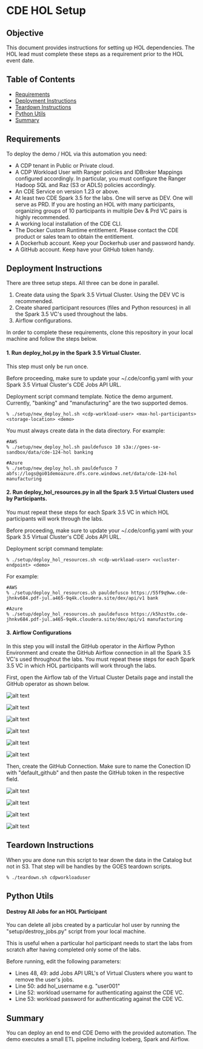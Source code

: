 # CDE HOL Setup

## Objective

This document provides instructions for setting up HOL dependencies. The HOL lead must complete these steps as a requirement prior to the HOL event date.


## Table of Contents

* [Requirements](https://github.com/pdefusco/CDE_123_HOL/tree/main/setup#requirements)
* [Deployment Instructions](https://github.com/pdefusco/CDE_123_HOL/tree/main/setup#deployment-instructions)
* [Teardown Instructions](https://github.com/pdefusco/CDE_123_HOL/tree/main/setup#teardown-instructions)
* [Python Utils](https://github.com/pdefusco/CDE_123_HOL/tree/main/setup#python-utils)
* [Summary](https://github.com/pdefusco/CDE_123_HOL/tree/main/setup#summary)


## Requirements

To deploy the demo / HOL via this automation you need:

* A CDP tenant in Public or Private cloud.
* A CDP Workload User with Ranger policies and IDBroker Mappings configured accordingly. In particular, you must configure the Ranger Hadoop SQL and Raz (S3 or ADLS) policies accordingly.
* An CDE Service on version 1.23 or above.
* At least two CDE Spark 3.5 for the labs. One will serve as DEV. One will serve as PRD. If you are hosting an HOL with many participants, organizing groups of 10 participants in multiple Dev & Prd VC pairs is highly recommended.
* A working local installation of the CDE CLI.
* The Docker Custom Runtime entitlement. Please contact the CDE product or sales team to obtain the entitlement.
* A Dockerhub account. Keep your Dockerhub user and password handy.
* A GitHub account. Keep have your GitHub token handy.


## Deployment Instructions

There are three setup steps. All three can be done in parallel.

1. Create data using the Spark 3.5 Virtual Cluster. Using the DEV VC is recommended.
2. Create shared participant resources (files and Python resources) in all the Spark 3.5 VC's used throughout the labs.
3. Airflow configurations.

In order to complete these requirements, clone this repository in your local machine and follow the steps below.

#### 1. Run deploy_hol.py in the Spark 3.5 Virtual Cluster.

This step must only be run once.

Before proceeding, make sure to update your ~/.cde/config.yaml with your Spark 3.5 Virtual Cluster's CDE Jobs API URL.

Deployment script command template. Notice the demo argument. Currently, "banking" and "manufacturing" are the two supported demos.

```
% ./setup/new_deploy_hol.sh <cdp-workload-user> <max-hol-participants> <storage-location> <demo>
```

You must always create data in the data directory. For example:

```
#AWS
% ./setup/new_deploy_hol.sh pauldefusco 10 s3a://goes-se-sandbox/data/cde-124-hol banking
```

```
#Azure
% ./setup/new_deploy_hol.sh pauldefusco 7 abfs://logs@go01demoazure.dfs.core.windows.net/data/cde-124-hol manufacturing
```

#### 2. Run deploy_hol_resources.py in all the Spark 3.5 Virtual Clusters used by Participants.

You must repeat these steps for each Spark 3.5 VC in which HOL participants will work through the labs.

Before proceeding, make sure to update your ~/.cde/config.yaml with your Spark 3.5 Virtual Cluster's CDE Jobs API URL.

Deployment script command template:

```
% ./setup/deploy_hol_resources.sh <cdp-workload-user> <vcluster-endpoint> <demo>
```

For example:

```
#AWS
% ./setup/deploy_hol_resources.sh pauldefusco https://55f9q9ww.cde-jhnkv684.pdf-jul.a465-9q4k.cloudera.site/dex/api/v1 bank
```

```
#Azure
% ./setup/deploy_hol_resources.sh pauldefusco https://k5hzst9x.cde-jhnkv684.pdf-jul.a465-9q4k.cloudera.site/dex/api/v1 manufacturing
```

#### 3. Airflow Configurations

In this step you will install the GitHub operator in the Airflow Python Environment and create the GitHub Airflow connection in all the Spark 3.5 VC's used throughout the labs. You must repeat these steps for each Spark 3.5 VC in which HOL participants will work through the labs.

First, open the Airflow tab of the Virtual Cluster Details page and install the GitHub operator as shown below.

![alt text](../img/airflow-pyenv-view.png)

![alt text](../img/validate-configs.png)

![alt text](../img/build-pyenv.png)

![alt text](../img/building-pyenv.png)

![alt text](../img/activate-pyenv.png)

![alt text](../img/pyenv-built.png)

Then, create the GitHub Connection. Make sure to name the Conection ID with "default_github" and then paste the GitHub token in the respective field.

![alt text](../img/airflow-ui.png)

![alt text](../img/airflow-connection-1.png)

![alt text](../img/airflow-connection-2.png)

![alt text](../img/airflow-connection-3.png)


## Teardown Instructions

When you are done run this script to tear down the data in the Catalog but not in S3. That step will be handles by the GOES teardown scripts.

```
% ./teardown.sh cdpworkloaduser
```

## Python Utils

#### Destroy All Jobs for an HOL Participant

You can delete all jobs created by a particular hol user by running the "setup/destroy_jobs.py" script from your local machine.

This is useful when a particular hol participant needs to start the labs from scratch after having completed only some of the labs.

Before running, edit the following parameters:

* Lines 48, 49: add Jobs API URL's of Virtual Clusters where you want to remove the user's jobs.
* Line 50: add hol_username e.g. "user001"
* Line 52: workload username for authenticating against the CDE VC.
* Line 53: workload password for authenticating against the CDE VC.

## Summary

You can deploy an end to end CDE Demo with the provided automation. The demo executes a small ETL pipeline including Iceberg, Spark and Airflow.
